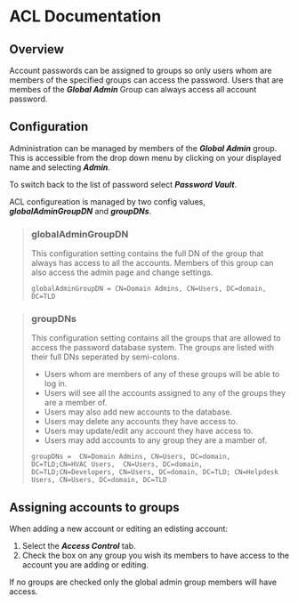 
# ACL Documentation

## Overview

Account passwords can be assigned to groups so only users whom are members of 
the specified groups can access the password.
Users that are membes of the ***Global Admin*** Group can always access all 
account password.

## Configuration

Administration can be managed by members of the ***Global Admin*** group. This is
accessible from the drop down menu by clicking on your displayed name and
selecting ***Admin***.

To switch back to the list of password select ***Password Vault***.

ACL configureation is managed by two config values, ***globalAdminGroupDN*** and 
***groupDNs***.

>### globalAdminGroupDN
>
>This configuration setting contains the full DN of the group that always has 
>access to all the accounts. Members of this group can also access the admin 
>page and change settings.
>
>`globalAdminGroupDN = CN=Domain Admins, CN=Users, DC=domain, DC=TLD`
>

>### groupDNs
>
>This configuration setting contains all the groups that are allowed to access 
>the password database system. The groups are listed with their full DNs 
> seperated by semi-colons.
>
> - Users whom are members of any of these groups will be able to log in. 
> - Users will see all the accounts assigned to any 
> of the groups they are a member of. 
> - Users may also add new accounts to the database.
> - Users may delete any accounts they have access to.
> - Users may update/edit any account they have access to.
> - Users may add accounts to any group they are a mamber of.
>
>`groupDNs =  CN=Domain Admins, CN=Users, DC=domain, DC=TLD;CN=HVAC Users, 
>CN=Users, DC=domain, DC=TLD;CN=Developers, CN=Users, DC=domain, DC=TLD;
>CN=Helpdesk Users, CN=Users, DC=domain, DC=TLD`
>

## Assigning accounts to groups

When adding a new account or editing an edisting account:

1. Select the ***Access Control*** tab.
2. Check the box on any group you wish its members to have access to the account
 you are adding or editing.

If no groups are checked only the global admin group members will have access.